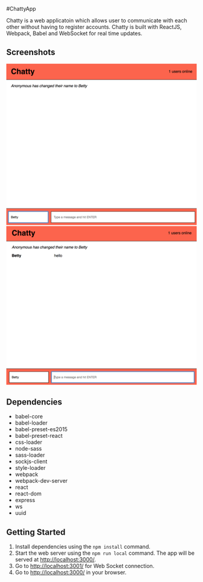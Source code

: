 #ChattyApp

Chatty is a web applicatoin which allows user to communicate with each other without having to register accounts. Chatty is built with ReactJS, Webpack, Babel and WebSocket for real time updates.

## Screenshots

!["Screenshot of username change"](https://github.com/betttyquu/chattyApp/blob/master/docs/username_change.png?raw=true)
!["Screenshot of new post"](https://github.com/betttyquu/chattyApp/blob/master/docs/new_message.png?raw=true)


## Dependencies

* babel-core
* babel-loader
* babel-preset-es2015
* babel-preset-react
* css-loader
* node-sass
* sass-loader
* sockjs-client
* style-loader
* webpack
* webpack-dev-server
* react
* react-dom
* express
* ws
* uuid

## Getting Started

1. Install dependencies using the `npm install` command.
2. Start the web server using the `npm run local` command. The app will be served at <http://localhost:3000/>.
3. Go to <http://localhost:3001/> for Web Socket connection.
4. Go to <http://localhost:3000/> in your browser.
